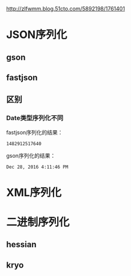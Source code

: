 
<http://zlfwmm.blog.51cto.com/5892198/1761401>

# JSON序列化
## gson

## fastjson

## 区别
### Date类型序列化不同
fastjson序列化的结果：

```
1482912517640
```

gson序列化的结果：

```
Dec 28, 2016 4:11:46 PM
```

# XML序列化

# 二进制序列化
## hessian

## kryo








